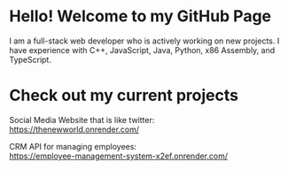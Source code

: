 # Hello! Welcome to my GitHub Page
I am a full-stack web developer who is actively working on new projects.
I have experience with C++, JavaScript, Java, Python, x86 Assembly, and TypeScript.  

# Check out my current projects
  Social Media Website that is like twitter:  
  https://thenewworld.onrender.com/
  
  CRM API for managing employees:  
  https://employee-management-system-x2ef.onrender.com/
